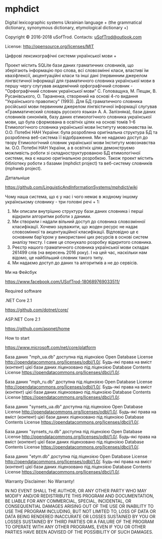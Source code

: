 # mphdict
Digital lexicographic systems Ukrainian language + (the grammatical dictionary, synonymous dictionary, etymological dictionary +)

Copyright © 2016-2018 uSofTrod. Contacts: uSofTrod@outlook.com

License: http://opensource.org/licenses/MIT

Цифрові лексикографічні системи української мови +

Проект містить SQLite бази даних граматичних словників, що зберігають інформацію про слова, всі словозмінні класи, властиві їм квазіфлексії, акцентуаційні класи та інші дані (первинним джерелом лінгвістичної інформації для граматичного словника української мови в першу чергу слугував академічний орфографічний словник - "Орфографічний словник української мови" С. Головащука, М. Пещак, В. Русанівського, О. Тараненка, створений на основі 4-го видання "Українського правопису" (1993). Для БД граматичного словника російської мови первинним джерелом лінгвістичної інформації слугував «Грамматический словарь русского языка» А. А. Залізняка), бази даних словників синонімів, базу даних етимологічного словника української мови, що була сформована в освітніх цілях на основі томів 1–6 Етимологічного словника української мови Інституту мовознавства ім. О.О. Потебні НАН України: була розроблена оригінальна структура БД та розроблена веб-система її відображення. Ми не надаємо доступ до твору Етимологічний словник української мови Інституту мовознавства ім. О.О. Потебні НАН України, а в освітніх цілях демонструємо можливість роботи зі складноструктурованою БД етимологічної системи, яка є нашою оригінальною розробкою. Також проект містить бібліотеку роботи з базами (mphdict project) та веб-систему словників (mphweb project).

Детальніше

https://github.com/LinguisticAndInformationSystems/mphdict/wiki

Чому наша система, що є у нас і чого немає в жодному іншому українському словнику - три головні речі + 1: 
1. Ми описали внутрішню структуру бази даних словника і перші відкрили алгоритми роботи з даними. 
2. Ми створили і надали вільний доступ до словника словозмінної класифікації. Хочемо зауважити, що жоден ресурс не надає словозмінної та акцентуаційної класифікації. Відповідно це є основним бар'єром у використанні цих ресурсів в основі систем аналізу тексту. І саме це спонукало розробку відкритого словника. 
3. Реєстр нашого граматичного словника української мови складає 261499 слів (на вересень 2016 року). І на цей час, наскільки нам відомо, це найбільший словник такого типу.
4. Ми надаємо доступ до даних та алгоритмів а не до сервісів. 

Ми на Фейсбук

https://www.facebook.com/USofTrod-180689769033511/

Required software

.NET Core 2.1

https://github.com/dotnet/core/

ASP.NET Core 2.1

https://github.com/aspnet/home

How to start

https://www.microsoft.com/net/core/platform

База даних "mph_ua.db" доступна під ліцензією Open Database License http://opendatacommons.org/licenses/odbl/1.0/. Будь-які права на вміст (контент) цієї бази даних ліцензовано під ліцензією Database Contents License https://opendatacommons.org/licenses/dbcl/1.0/.

База даних "mph_ru.db" доступна під ліцензією Open Database License http://opendatacommons.org/licenses/odbl/1.0/. Будь-які права на вміст (контент) цієї бази даних ліцензовано під ліцензією Database Contents License https://opendatacommons.org/licenses/dbcl/1.0/.

База даних "synsets_ua.db" доступна під ліцензією Open Database License http://opendatacommons.org/licenses/odbl/1.0/. Будь-які права на вміст (контент) цієї бази даних ліцензовано під ліцензією Database Contents License https://opendatacommons.org/licenses/dbcl/1.0/.

База даних "synsets_ru.db" доступна під ліцензією Open Database License http://opendatacommons.org/licenses/odbl/1.0/. Будь-які права на вміст (контент) цієї бази даних ліцензовано під ліцензією Database Contents License https://opendatacommons.org/licenses/dbcl/1.0/.

База даних "etym.db" доступна під ліцензією Open Database License http://opendatacommons.org/licenses/odbl/1.0/. Будь-які права на вміст (контент) цієї бази даних ліцензовано під ліцензією Database Contents License https://opendatacommons.org/licenses/dbcl/1.0/.

Warranty Disclaimer: No Warranty!

IN NO EVENT SHALL THE AUTHOR, OR ANY OTHER PARTY WHO MAY MODIFY AND/OR REDISTRIBUTE THIS PROGRAM AND DOCUMENTATION, BE LIABLE FOR ANY COMMERCIAL, SPECIAL, INCIDENTAL, OR CONSEQUENTIAL DAMAGES ARISING OUT OF THE USE OR INABILITY TO USE THE PROGRAM INCLUDING, BUT NOT LIMITED TO, LOSS OF DATA OR DATA BEING RENDERED INACCURATE OR LOSSES SUSTAINED BY YOU OR LOSSES SUSTAINED BY THIRD PARTIES OR A FAILURE OF THE PROGRAM TO OPERATE WITH ANY OTHER PROGRAMS, EVEN IF YOU OR OTHER PARTIES HAVE BEEN ADVISED OF THE POSSIBILITY OF SUCH DAMAGES.
